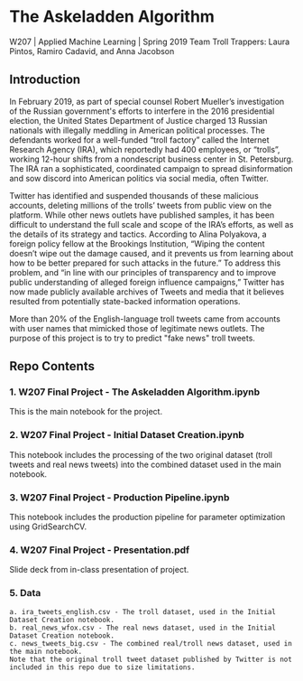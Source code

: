# The Askeladden Algorithm 

W207 | Applied Machine Learning | Spring 2019
Team Troll Trappers: Laura Pintos, Ramiro Cadavid, and Anna Jacobson

## Introduction

In February 2019, as part of special counsel Robert Mueller’s investigation of the Russian government's efforts to interfere in the 2016 presidential election, the United States Department of Justice charged 13 Russian nationals with illegally meddling in American political processes. The defendants worked for a well-funded “troll factory” called the Internet Research Agency (IRA), which reportedly had 400 employees, or “trolls”, working 12-hour shifts from a nondescript business center in St. Petersburg. The IRA ran a sophisticated, coordinated campaign to spread disinformation and sow discord into American politics via social media, often Twitter.

Twitter has identified and suspended thousands of these malicious accounts, deleting millions of the trolls’ tweets from public view on the platform. While other news outlets have published samples, it has been difficult to understand the full scale and scope of the IRA’s efforts, as well as the details of its strategy and tactics. According to Alina Polyakova, a foreign policy fellow at the Brookings Institution, “Wiping the content doesn’t wipe out the damage caused, and it prevents us from learning about how to be better prepared for such attacks in the future.” To address this problem, and “in line with our principles of transparency and to improve public understanding of alleged foreign influence campaigns,” Twitter has now made publicly available archives of Tweets and media that it believes resulted from potentially state-backed information operations.

More than 20% of the English-language troll tweets came from accounts with user names that mimicked those of legitimate news outlets. The purpose of this project is to try to predict "fake news" troll tweets.

## Repo Contents

### 1. W207 Final Project - The Askeladden Algorithm.ipynb
This is the main notebook for the project.

### 2. W207 Final Project - Initial Dataset Creation.ipynb
This notebook includes the processing of the two original dataset (troll tweets and real news tweets) into the combined dataset used in the main notebook.

### 3. W207 Final Project - Production Pipeline.ipynb
This notebook includes the production pipeline for parameter optimization using GridSearchCV.

### 4. W207 Final Project - Presentation.pdf
Slide deck from in-class presentation of project.

### 5. Data
    a. ira_tweets_english.csv - The troll dataset, used in the Initial Dataset Creation notebook.    
    b. real_news_wfox.csv - The real news dataset, used in the Initial Dataset Creation notebook.  
    c. news_tweets_big.csv - The combined real/troll news dataset, used in the main notebook.
    Note that the original troll tweet dataset published by Twitter is not included in this repo due to size limitations.
